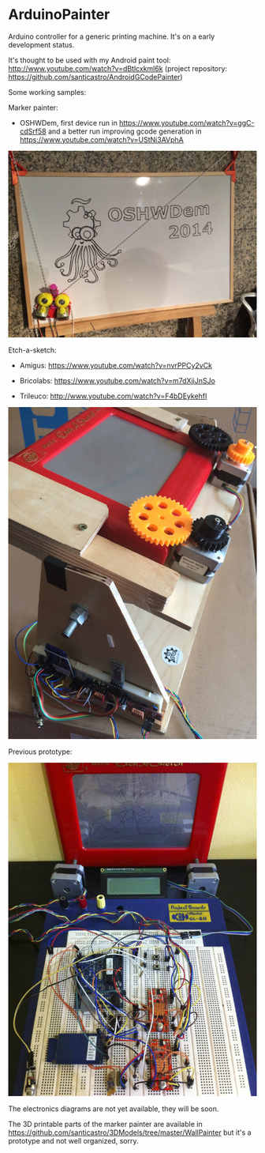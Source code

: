 ArduinoPainter
==================
Arduino controller for a generic printing machine.
It's on a early development status.

It's thought to be used with my Android paint tool: http://www.youtube.com/watch?v=dBtlcxkml6k (project repository: https://github.com/santicastro/AndroidGCodePainter)


Some working samples: 

Marker painter:
 - OSHWDem, first device run in https://www.youtube.com/watch?v=ggC-cdSrf58 and a better run improving gcode generation in https://www.youtube.com/watch?v=UStNi3AVphA

![hardware](doc/marker_device.jpg)


Etch-a-sketch:
 - Amigus: https://www.youtube.com/watch?v=nvrPPCy2vCk

 - Bricolabs: https://www.youtube.com/watch?v=m7dXjiJnSJo

 - Trileuco: http://www.youtube.com/watch?v=F4bDEykehfI

![hardware](doc/etch_device.jpg)

Previous prototype:

![hardware](doc/etch_device_prototype.jpg)



The electronics diagrams are not yet available, they will be soon.

The 3D printable parts of the marker painter are available in https://github.com/santicastro/3DModels/tree/master/WallPainter but it's a prototype and not well organized, sorry. 
